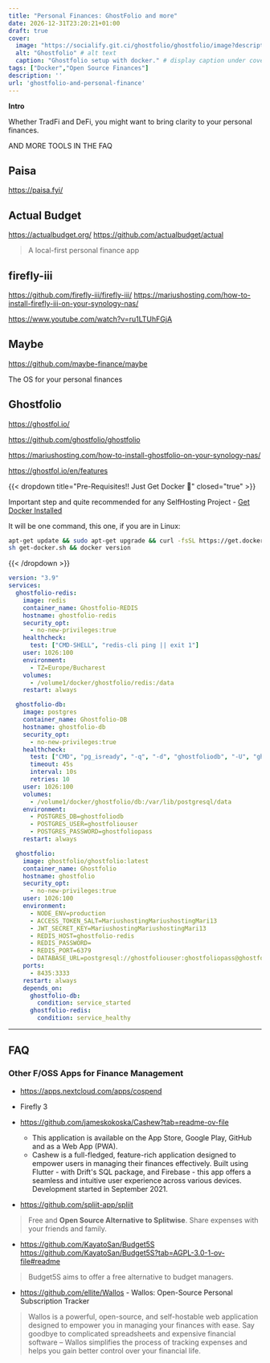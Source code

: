 ```yaml
---
title: "Personal Finances: GhostFolio and more"
date: 2026-12-31T23:20:21+01:00
draft: true
cover:
  image: "https://socialify.git.ci/ghostfolio/ghostfolio/image?description=1&font=Inter&language=1&name=1&stargazers=1&theme=Auto"
  alt: "Ghostfolio" # alt text
  caption: "Ghostfolio setup with docker." # display caption under cover
tags: ["Docker","Open Source Finances"]
description: ''
url: 'ghostfolio-and-personal-finance'
---
```


**Intro**

Whether TradFi and DeFi, you might want to bring clarity to your personal finances.

AND MORE TOOLS IN THE FAQ

## Paisa

https://paisa.fyi/

## Actual Budget

https://actualbudget.org/
https://github.com/actualbudget/actual

> A local-first personal finance app


## firefly-iii

https://github.com/firefly-iii/firefly-iii/
https://mariushosting.com/how-to-install-firefly-iii-on-your-synology-nas/

https://www.youtube.com/watch?v=ru1LTUhFGjA

## Maybe

https://github.com/maybe-finance/maybe

 The OS for your personal finances 

## Ghostfolio

<https://ghostfol.io/>

https://github.com/ghostfolio/ghostfolio

https://mariushosting.com/how-to-install-ghostfolio-on-your-synology-nas/

https://ghostfol.io/en/features

{{< dropdown title="Pre-Requisites!! Just Get Docker 🐋" closed="true" >}}

Important step and quite recommended for any SelfHosting Project - [Get Docker Installed](https://fossengineer.com/docker-first-steps-guide-for-data-analytics/)

It will be one command, this one, if you are in Linux:

```sh
apt-get update && sudo apt-get upgrade && curl -fsSL https://get.docker.com -o get-docker.sh
sh get-docker.sh && docker version
```

{{< /dropdown >}}


```yml
version: "3.9"
services:
  ghostfolio-redis:
    image: redis
    container_name: Ghostfolio-REDIS
    hostname: ghostfolio-redis
    security_opt:
      - no-new-privileges:true
    healthcheck:
      test: ["CMD-SHELL", "redis-cli ping || exit 1"]
    user: 1026:100
    environment:
      - TZ=Europe/Bucharest
    volumes:
      - /volume1/docker/ghostfolio/redis:/data
    restart: always

  ghostfolio-db:
    image: postgres
    container_name: Ghostfolio-DB
    hostname: ghostfolio-db
    security_opt:
      - no-new-privileges:true
    healthcheck:
      test: ["CMD", "pg_isready", "-q", "-d", "ghostfoliodb", "-U", "ghostfoliouser"]
      timeout: 45s
      interval: 10s
      retries: 10
    user: 1026:100
    volumes:
      - /volume1/docker/ghostfolio/db:/var/lib/postgresql/data
    environment:
      - POSTGRES_DB=ghostfoliodb
      - POSTGRES_USER=ghostfoliouser
      - POSTGRES_PASSWORD=ghostfoliopass
    restart: always

  ghostfolio:
    image: ghostfolio/ghostfolio:latest
    container_name: Ghostfolio
    hostname: ghostfolio
    security_opt:
      - no-new-privileges:true
    user: 1026:100
    environment:
      - NODE_ENV=production
      - ACCESS_TOKEN_SALT=MariushostingMariushostingMari13
      - JWT_SECRET_KEY=MariushostingMariushostingMari13
      - REDIS_HOST=ghostfolio-redis
      - REDIS_PASSWORD=
      - REDIS_PORT=6379
      - DATABASE_URL=postgresql://ghostfoliouser:ghostfoliopass@ghostfolio-db:5432/ghostfoliodb?sslmode=prefer
    ports:
      - 8435:3333
    restart: always
    depends_on:
      ghostfolio-db:
        condition: service_started
      ghostfolio-redis:
        condition: service_healthy
```

---

## FAQ

### Other F/OSS Apps for Finance Management

* https://apps.nextcloud.com/apps/cospend
* Firefly 3
* https://github.com/jameskokoska/Cashew?tab=readme-ov-file
  * This application is available on the App Store, Google Play, GitHub and as a Web App (PWA).
  * Cashew is a full-fledged, feature-rich application designed to empower users in managing their finances effectively. Built using Flutter - with Drift's SQL package, and Firebase - this app offers a seamless and intuitive user experience across various devices. Development started in September 2021.

* https://github.com/spliit-app/spliit

>  Free and **Open Source Alternative to Splitwise**. Share expenses with your friends and family. 

* https://github.com/KayatoSan/Budget5S
https://github.com/KayatoSan/Budget5S?tab=AGPL-3.0-1-ov-file#readme
>  Budget5S aims to offer a free alternative to budget managers. 

* https://github.com/ellite/Wallos - Wallos: Open-Source Personal Subscription Tracker



> Wallos is a powerful, open-source, and self-hostable web application designed to empower you in managing your finances with ease. Say goodbye to complicated spreadsheets and expensive financial software – Wallos simplifies the process of tracking expenses and helps you gain better control over your financial life.

